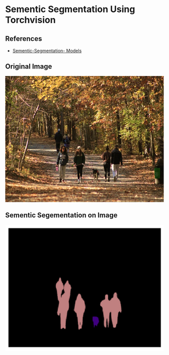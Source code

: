 # Sementic Segmentation  Using Torchvision
## References
- [Sementic-Segmentation- Models](https://github.com/pytorch/vision/tree/main/references/segmentation#deeplabv3_resnet50)
## Original Image
<img align="center" src = "https://github.com/engineerbekir/PyTorch/blob/master/Sementic-Segmentation-Using-Torchvision/original%20image.jpg" width = "650" height ="400"/>

## Sementic Segementation on Image
<img align="center" src = "https://github.com/engineerbekir/PyTorch/blob/master/Sementic-Segmentation-Using-Torchvision/sementicSegmentation%20on%20image.png" width = "650" height ="400"/>


